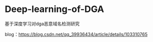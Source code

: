 # Deep-learning-of-DGA
基于深度学习对dga恶意域名检测研究

blog：https://blog.csdn.net/qq_39936434/article/details/103310765
